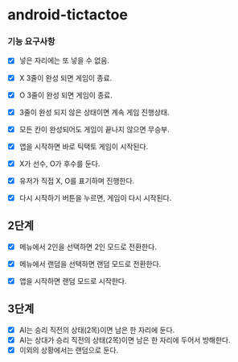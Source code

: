 # android-tictactoe

### 기능 요구사항

- [X] 넣은 자리에는 또 넣을 수 없음.
- [X] X 3줄이 완성 되면 게임이 종료.
- [X] O 3줄이 완성 되면 게임이 종료.
- [X] 3줄이 완성 되지 않은 상태이면 계속 게임 진행상태.
- [X] 모든 칸이 완성되어도 게임이 끝나지 않으면 무승부.
- [X] 앱을 시작하면 바로 틱택토 게임이 시작된다.
- [X] X가 선수, O가 후수를 둔다.
- [X] 유저가 직접 X, O를 표기하며 진행한다.
- [X] 다시 시작하기 버튼을 누르면, 게임이 다시 시작된다.


## 2단계

- [X] 메뉴에서 2인을 선택하면 2인 모드로 전환한다.
- [X] 메뉴에서 랜덤을 선택하면 랜덤 모드로 전환한다.
- [X] 앱을 시작하면 랜덤 모드로 시작한다.


## 3단계

- [X] AI는 승리 직전의 상태(2목)이면 남은 한 자리에 둔다.
- [X] AI는 상대가 승리 직전의 상태(2목)이면 남은 한 자리에 두어서 방해한다.
- [X] 이외의 상황에서는 랜덤으로 둔다.
